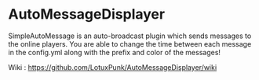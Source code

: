 # AutoMessageDisplayer
SimpleAutoMessage is an auto-broadcast plugin which sends messages to the online players.
You are able to change the time between each message in the config.yml along with the prefix and color of the messages!

Wiki : https://github.com/LotuxPunk/AutoMessageDisplayer/wiki
